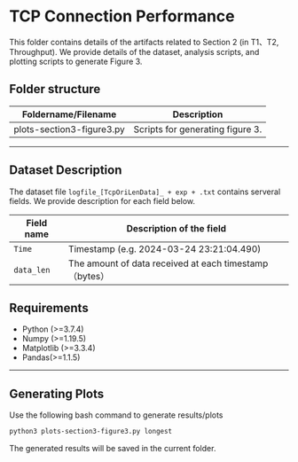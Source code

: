# TCP Connection Performance

This folder contains details of the artifacts related to Section 2 (in T1、T2, Throughput). We provide details of the dataset, analysis scripts, and plotting scripts to generate Figure 3.

## Folder structure
| Foldername/Filename       | Description                      |
| ------------------------- | -------------------------------- |
| plots-section3-figure3.py | Scripts for generating figure 3. |

---

## Dataset Description

The dataset file `logfile_[TcpOriLenData]_ + exp + .txt` contains serveral fields. We provide description for each field below.

| Field name | Description of the field                               |
| ---------- | ------------------------------------------------------ |
| `Time`     | Timestamp (e.g. 2024-03-24 23:21:04.490)               |
| `data_len` | The amount of data received at each timestamp（bytes） |



## Requirements

* Python (>=3.7.4)
* Numpy (>=1.19.5)
* Matplotlib (>=3.3.4)
* Pandas(>=1.1.5)

---

## Generating Plots

Use the following bash command to generate results/plots

```bash
python3 plots-section3-figure3.py longest
```
The generated results will be saved in the current folder.